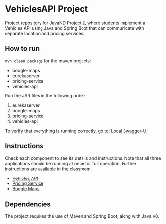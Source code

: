 # VehiclesAPI Project

Project repository for JavaND Project 2, where students implement a Vehicles API using Java and Spring Boot that can communicate with separate location and pricing services.

## How to run

```mvn clean package``` for the maven projects:
- boogle-maps
- eurekaserver
- pricing-service
- vehicles-api

Run the JAR files in the following order:
1. eurekaserver
2. boogle-maps
3. pricing-service
4. vehicles-api

To verify that everything is running correctly, go to:
[Local Swagger-UI](http://localhost:8080/swagger-ui.html)

## Instructions

Check each component to see its details and instructions. Note that all three applications
should be running at once for full operation. Further instructions are available in the classroom.

- [Vehicles API](vehicles-api/README.md)
- [Pricing Service](pricing-service/README.md)
- [Boogle Maps](boogle-maps/README.md)

## Dependencies

The project requires the use of Maven and Spring Boot, along with Java v8.
